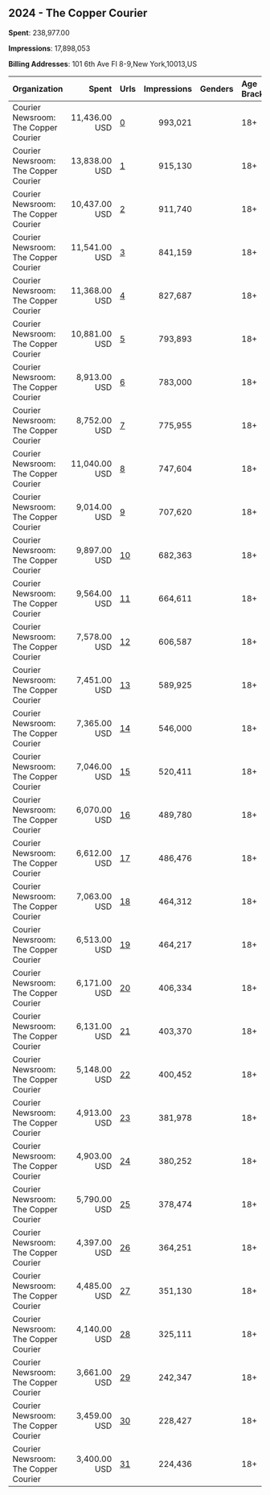 ## 2024 - The Copper Courier 
**Spent**: 238,977.00

**Impressions**: 17,898,053

**Billing Addresses**: 101 6th Ave Fl 8-9,New York,10013,US

|Organization|Spent|Urls|Impressions|Genders|Age Brackets|Country Codes|
|:---|---:|:---|---:|:---|:---|:---|
|Courier Newsroom: The Copper Courier|11,436.00 USD|[0](https://www.snap.com/political-ads/asset/ac00cf6737cb298b589ab60c48640fd9ac1525f33881ed091a577258bd3eceb4?mediaType=mp4)|993,021||18+|united states|
|Courier Newsroom: The Copper Courier|13,838.00 USD|[1](https://www.snap.com/political-ads/asset/cd353ed06b6751ac3e2e686a929804d12d652f5da160bf6c13efed9659ec9232?mediaType=mp4)|915,130||18+|united states|
|Courier Newsroom: The Copper Courier|10,437.00 USD|[2](https://www.snap.com/political-ads/asset/053959f2663ec557ec0d8d1a7f99726759da382d9310be6bdc31a5f5dd8d1c1d?mediaType=mp4)|911,740||18+|united states|
|Courier Newsroom: The Copper Courier|11,541.00 USD|[3](https://www.snap.com/political-ads/asset/7534d563d80713052eaaa88085fef2199c84ea23bbc974e20eada2d7ce2f30bd?mediaType=mp4)|841,159||18+|united states|
|Courier Newsroom: The Copper Courier|11,368.00 USD|[4](https://www.snap.com/political-ads/asset/03f877f97116034bab15e96db3cd22d733cb998ccba2f960ee2e2027171267d7?mediaType=mp4)|827,687||18+|united states|
|Courier Newsroom: The Copper Courier|10,881.00 USD|[5](https://www.snap.com/political-ads/asset/2ece58ca65a2e4a4e732de7d13bd3d9be18e9b56142a7c425701381764fdac8b?mediaType=mp4)|793,893||18+|united states|
|Courier Newsroom: The Copper Courier|8,913.00 USD|[6](https://www.snap.com/political-ads/asset/639bc3642c5cd4bc7dc2e51487816e8b1c7da1328b8b150e97f6c340fd856a93?mediaType=mp4)|783,000||18+|united states|
|Courier Newsroom: The Copper Courier|8,752.00 USD|[7](https://www.snap.com/political-ads/asset/94e3e7f78c27d0d1c7ade57c13ff3443ae36eadd4253ca646934ec75e9f0a93c?mediaType=mp4)|775,955||18+|united states|
|Courier Newsroom: The Copper Courier|11,040.00 USD|[8](https://www.snap.com/political-ads/asset/c023648c7648f3aa83b86919741be32c028711d0132404fef91da1e7021d086d?mediaType=mp4)|747,604||18+|united states|
|Courier Newsroom: The Copper Courier|9,014.00 USD|[9](https://www.snap.com/political-ads/asset/8352f10e100f61c9bf34b488a54f8cb4127457aaed8cb158a076b11bc8b4e044?mediaType=mp4)|707,620||18+|united states|
|Courier Newsroom: The Copper Courier|9,897.00 USD|[10](https://www.snap.com/political-ads/asset/4594b9fdd834f9b53faf6f94e1dc035263c1b7292d09b5dda843575d7e2b650e?mediaType=mp4)|682,363||18+|united states|
|Courier Newsroom: The Copper Courier|9,564.00 USD|[11](https://www.snap.com/political-ads/asset/ccc23891f4fdbe54b944711d8644bc86135154531cc8305c17e66487ce7b7f5b?mediaType=mp4)|664,611||18+|united states|
|Courier Newsroom: The Copper Courier|7,578.00 USD|[12](https://www.snap.com/political-ads/asset/36ef4095fc0d1052cbf58e60e87634bf77c053361eb77d0624176061fe3cc8f0?mediaType=mp4)|606,587||18+|united states|
|Courier Newsroom: The Copper Courier|7,451.00 USD|[13](https://www.snap.com/political-ads/asset/375c6557045a39cebf575317c1c4979bab174c30c4847426157d637cf641b853?mediaType=mp4)|589,925||18+|united states|
|Courier Newsroom: The Copper Courier|7,365.00 USD|[14](https://www.snap.com/political-ads/asset/39463598492dc5adca1e8cdff47e2de00ee9fdaae9a804aed495e67442ea6e55?mediaType=jpg)|546,000||18+|united states|
|Courier Newsroom: The Copper Courier|7,046.00 USD|[15](https://www.snap.com/political-ads/asset/5a2d064b0376feb0581366f11f75ef51c8d647558ac4aa5da4fb80ae4810b4cb?mediaType=jpeg)|520,411||18+|united states|
|Courier Newsroom: The Copper Courier|6,070.00 USD|[16](https://www.snap.com/political-ads/asset/64ebd46d7bf997b95f2096ca1c1cb931e9eb4e85babe7ebc662697ee9fe65fd8?mediaType=mp4)|489,780||18+|united states|
|Courier Newsroom: The Copper Courier|6,612.00 USD|[17](https://www.snap.com/political-ads/asset/ee09f6781f158dc118a3e3924ca21343babbcbf1911b8c49093eec8f2b0c763a?mediaType=jpg)|486,476||18+|united states|
|Courier Newsroom: The Copper Courier|7,063.00 USD|[18](https://www.snap.com/political-ads/asset/70d055b55e2dec95a4c7570eb35c7c553b0af66502df1fd82a292ba85d51f844?mediaType=mp4)|464,312||18+|united states|
|Courier Newsroom: The Copper Courier|6,513.00 USD|[19](https://www.snap.com/political-ads/asset/5074913c323e22aad2d50a69fc74d5e6268c9425c0efca34786f57d1d8dc8a67?mediaType=mp4)|464,217||18+|united states|
|Courier Newsroom: The Copper Courier|6,171.00 USD|[20](https://www.snap.com/political-ads/asset/2f416e88ae72bc16a6d9a0b315f382310d957a6ff76cdb38a82bf70dc81e10c5?mediaType=mp4)|406,334||18+|united states|
|Courier Newsroom: The Copper Courier|6,131.00 USD|[21](https://www.snap.com/political-ads/asset/a4982389f78e7a087e64f7b992f78c3e3017a52afc0444133d9646ca18aedb8d?mediaType=mp4)|403,370||18+|united states|
|Courier Newsroom: The Copper Courier|5,148.00 USD|[22](https://www.snap.com/political-ads/asset/f74a39a08c18fffd9b0c635a95a058117068c306dce482c4c44368180e6e3139?mediaType=mp4)|400,452||18+|united states|
|Courier Newsroom: The Copper Courier|4,913.00 USD|[23](https://www.snap.com/political-ads/asset/b115b00098c7ebc9ab66444269068bddf8524c9883a8cb146ea4e891ab27a17b?mediaType=mp4)|381,978||18+|united states|
|Courier Newsroom: The Copper Courier|4,903.00 USD|[24](https://www.snap.com/political-ads/asset/7eef349d8766b753b3b7590f51ddf74077e89c78d21856c9b72cbcdb000f29dd?mediaType=mp4)|380,252||18+|united states|
|Courier Newsroom: The Copper Courier|5,790.00 USD|[25](https://www.snap.com/political-ads/asset/e321898b9323ce4ec7a6fbe061b8e07ccc457d41174e5b941c43c99dcf720da9?mediaType=mp4)|378,474||18+|united states|
|Courier Newsroom: The Copper Courier|4,397.00 USD|[26](https://www.snap.com/political-ads/asset/ceea103d13d050662eafec2fb3c52d54266e27c40c08cd46ff946954291c15ed?mediaType=mp4)|364,251||18+|united states|
|Courier Newsroom: The Copper Courier|4,485.00 USD|[27](https://www.snap.com/political-ads/asset/f1725fc896bc8ae5dbb41a574b0b52f18cbc6b5c5ff2b23ac51ea3fc59083fb5?mediaType=mp4)|351,130||18+|united states|
|Courier Newsroom: The Copper Courier|4,140.00 USD|[28](https://www.snap.com/political-ads/asset/adfef4f6f92b39cbaae1f977d7939c06171fe50397a2df0cf799c9d09f345415?mediaType=mp4)|325,111||18+|united states|
|Courier Newsroom: The Copper Courier|3,661.00 USD|[29](https://www.snap.com/political-ads/asset/993eb63e241577b5e7b42e1c7adb5f32661ce98c9a9a556b22cec21292df73f7?mediaType=mp4)|242,347||18+|united states|
|Courier Newsroom: The Copper Courier|3,459.00 USD|[30](https://www.snap.com/political-ads/asset/ae41b9a51bcc55b86dd46117274732aeb325e82bef173ea6ffca7f6b74ec5ac7?mediaType=mp4)|228,427||18+|united states|
|Courier Newsroom: The Copper Courier|3,400.00 USD|[31](https://www.snap.com/political-ads/asset/6700f3e8518245855c35a9b64ce86ab009c19f8df1fa16f1fb357831b3799d49?mediaType=mp4)|224,436||18+|united states|
